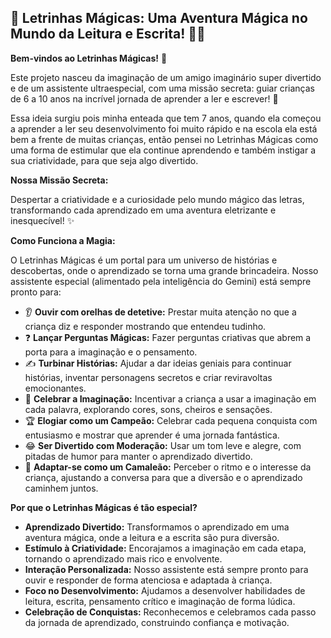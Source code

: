 ## 📖 Letrinhas Mágicas: Uma Aventura Mágica no Mundo da Leitura e Escrita! 🧙✨

**Bem-vindos ao Letrinhas Mágicas!** 🚀

Este projeto nasceu da imaginação de um amigo imaginário super divertido e de um assistente ultraespecial, com uma missão secreta: guiar crianças de 6 a 10 anos na incrível jornada de aprender a ler e escrever! 🌟

Essa ideia surgiu pois minha enteada que tem 7 anos, quando ela começou a aprender a ler seu desenvolvimento foi muito rápido e na escola ela está bem a frente de muitas crianças, então pensei no Letrinhas Mágicas como uma forma de estimular que ela continue aprendendo e também instigar a sua criatividade, para que seja algo divertido.

**Nossa Missão Secreta:**

Despertar a criatividade e a curiosidade pelo mundo mágico das letras, transformando cada aprendizado em uma aventura eletrizante e inesquecível! ✨

**Como Funciona a Magia:**

O Letrinhas Mágicas é um portal para um universo de histórias e descobertas, onde o aprendizado se torna uma grande brincadeira. Nosso assistente especial (alimentado pela inteligência do Gemini) está sempre pronto para:

* 👂 **Ouvir com orelhas de detetive:** Prestar muita atenção no que a criança diz e responder mostrando que entendeu tudinho.
* ❓ **Lançar Perguntas Mágicas:** Fazer perguntas criativas que abrem a porta para a imaginação e o pensamento.
* ✍️ **Turbinar Histórias:** Ajudar a dar ideias geniais para continuar histórias, inventar personagens secretos e criar reviravoltas emocionantes.
* 🌈 **Celebrar a Imaginação:** Incentivar a criança a usar a imaginação em cada palavra, explorando cores, sons, cheiros e sensações.
* 🏆 **Elogiar como um Campeão:** Celebrar cada pequena conquista com entusiasmo e mostrar que aprender é uma jornada fantástica.
* 😂 **Ser Divertido com Moderação:** Usar um tom leve e alegre, com pitadas de humor para manter o aprendizado divertido.
* 🧭 **Adaptar-se como um Camaleão:** Perceber o ritmo e o interesse da criança, ajustando a conversa para que a diversão e o aprendizado caminhem juntos.

**Por que o Letrinhas Mágicas é tão especial?**

* **Aprendizado Divertido:** Transformamos o aprendizado em uma aventura mágica, onde a leitura e a escrita são pura diversão.
* **Estímulo à Criatividade:** Encorajamos a imaginação em cada etapa, tornando o aprendizado mais rico e envolvente.
* **Interação Personalizada:** Nosso assistente está sempre pronto para ouvir e responder de forma atenciosa e adaptada à criança.
* **Foco no Desenvolvimento:** Ajudamos a desenvolver habilidades de leitura, escrita, pensamento crítico e imaginação de forma lúdica.
* **Celebração de Conquistas:** Reconhecemos e celebramos cada passo da jornada de aprendizado, construindo confiança e motivação.
